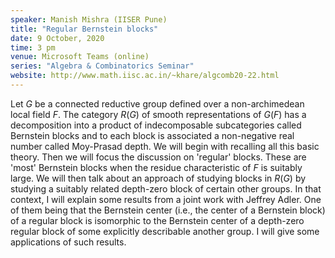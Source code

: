 ```yaml
---
speaker: Manish Mishra (IISER Pune)
title: "Regular Bernstein blocks"
date: 9 October, 2020
time: 3 pm
venue: Microsoft Teams (online)
series: "Algebra & Combinatorics Seminar"
website: http://www.math.iisc.ac.in/~khare/algcomb20-22.html
---
```


Let $G$ be a connected reductive group defined over a non-archimedean local field $F$.
The category $R(G)$ of smooth representations of $G(F)$ has a decomposition into a
product of indecomposable subcategories called Bernstein blocks and to each block is
associated a non-negative real number called Moy-Prasad depth. We will begin with
recalling all this basic theory. Then we will focus the discussion on 'regular' blocks.
These are 'most' Bernstein blocks when the residue characteristic of $F$ is suitably
large. We will then talk about an approach of studying blocks in $R(G)$ by studying a
suitably related depth-zero block of certain other groups. In that context, I will
explain some results from a joint work with Jeffrey Adler. One of them being that the
Bernstein center (i.e., the center of a Bernstein block) of a regular block is isomorphic
to the Bernstein center of a depth-zero regular block of some explicitly describable
another group. I will give some applications of such results.
